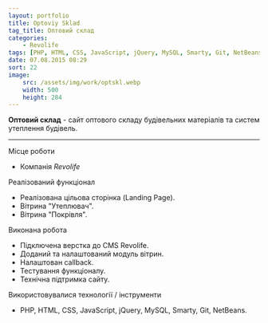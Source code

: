```yaml
---
layout: portfolio
title: Optoviy Sklad
tag_title: Оптовий склад
categories:
    - Revolife
tags: [PHP, HTML, CSS, JavaScript, jQuery, MySQL, Smarty, Git, NetBeans]
date: 07.08.2015 08:29
sort: 22
image: 
    src: /assets/img/work/optskl.webp 
    width: 500
    height: 284
---
```


**Оптовий склад** - сайт оптового складу будівельних матеріалів та систем утеплення будівель.

---

Місце роботи

* Компанія _Revolife_

Реалізований функціонал

* Реалізована цільова сторінка (Landing Page).
* Вітрина "Утеплювач".
* Вітрина "Покрівля".

Виконана робота

* Підключена верстка до CMS Revolife.
* Доданий та налаштований модуль вітрин.
* Налаштован сallback.
* Тестування функціоналу.
* Технічна підтримка сайту.

Використовувалися технології / інструменти

* PHP, HTML, CSS, JavaScript, jQuery, MySQL, Smarty, Git, NetBeans.

